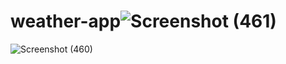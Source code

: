 # weather-app![Screenshot (461)](https://github.com/ygodugu/weather-app/assets/114080797/930405af-ddab-4698-a050-cdaccd560a0b)
![Screenshot (460)](https://github.com/ygodugu/weather-app/assets/114080797/9def60e1-16b2-46fb-94d4-0130822ac093)
